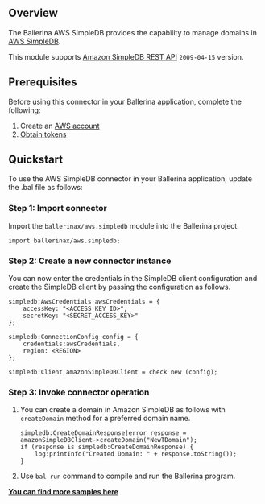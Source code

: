 ## Overview
The Ballerina AWS SimpleDB provides the capability to manage domains in [AWS SimpleDB](https://aws.amazon.com/simpledb/).

This module supports [Amazon SimpleDB REST API](https://docs.aws.amazon.com/AmazonSimpleDB/latest/DeveloperGuide/Welcome.html) `2009-04-15` version.
 
## Prerequisites
Before using this connector in your Ballerina application, complete the following:
1. Create an [AWS account](https://portal.aws.amazon.com/billing/signup?nc2=h_ct&src=default&redirect_url=https%3A%2F%2Faws.amazon.com%2Fregistration-confirmation#/start)
2. [Obtain tokens](https://docs.aws.amazon.com/IAM/latest/UserGuide/id_credentials_access-keys.html)

## Quickstart
To use the AWS SimpleDB connector in your Ballerina application, update the .bal file as follows:

### Step 1: Import connector
Import the `ballerinax/aws.simpledb` module into the Ballerina project.
```ballerina
import ballerinax/aws.simpledb;
```
### Step 2: Create a new connector instance

You can now enter the credentials in the SimpleDB client configuration and create the SimpleDB client by passing the configuration as follows.

```ballerina
simpledb:AwsCredentials awsCredentials = {
    accessKey: "<ACCESS_KEY_ID>",
    secretKey: "<SECRET_ACCESS_KEY>"
};

simpledb:ConnectionConfig config = {
    credentials:awsCredentials,
    region: <REGION>
};

simpledb:Client amazonSimpleDBClient = check new (config);
```

### Step 3: Invoke connector operation

1. You can create a domain in Amazon SimpleDB as follows with `createDomain` method for a preferred domain name.

    ```ballerina
    simpledb:CreateDomainResponse|error response = amazonSimpleDBClient->createDomain("NewTDomain");
    if (response is simpledb:CreateDomainResponse) {
        log:printInfo("Created Domain: " + response.toString());
    }
    ```
2. Use `bal run` command to compile and run the Ballerina program. 

**[You can find more samples here](https://github.com/ballerina-platform/module-ballerinax-aws.simpledb/tree/master/simpledb/samples)**
